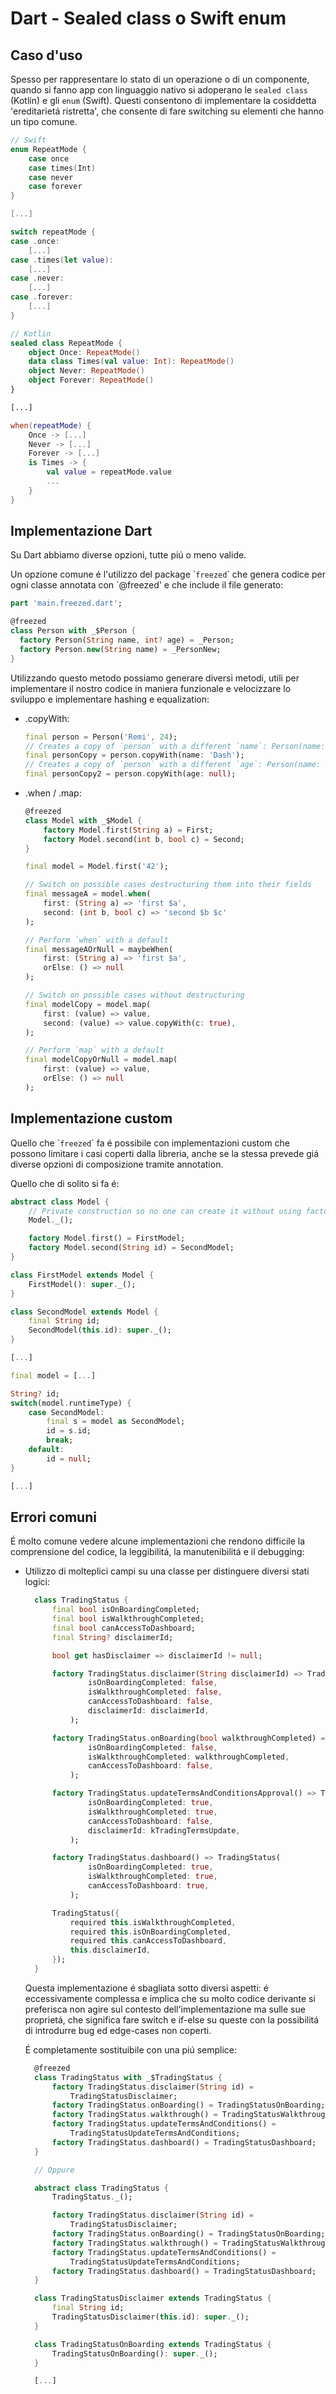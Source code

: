 # Dart - Sealed class o Swift enum

## Caso d'uso
Spesso per rappresentare lo stato di un operazione o di un componente, quando si fanno app con linguaggio nativo si adoperano le `sealed class` (Kotlin) e gli `enum` (Swift).
Questi consentono di implementare la cosiddetta 'ereditarietá ristretta', che consente di fare switching su elementi che hanno un tipo comune.

``` Swift
// Swift
enum RepeatMode {
    case once
    case times(Int)
    case never
    case forever
}

[...]

switch repeatMode {
case .once:
    [...]
case .times(let value):
    [...]
case .never:
    [...]
case .forever:
    [...]
}
```
``` Kotlin
// Kotlin
sealed class RepeatMode {
    object Once: RepeatMode()
    data class Times(val value: Int): RepeatMode()
    object Never: RepeatMode()
    object Forever: RepeatMode()
}

[...]

when(repeatMode) {
    Once -> [...]
    Never -> [...]
    Forever -> [...]
    is Times -> { 
        val value = repeatMode.value
        ...
    }
}
```

## Implementazione Dart
Su Dart abbiamo diverse opzioni, tutte piú o meno valide.

Un opzione comune é l'utilizzo del package \``freezed`\` che genera codice per ogni classe annotata con `@freezed' e che include il file generato:

``` Dart
part 'main.freezed.dart';

@freezed
class Person with _$Person {
  factory Person(String name, int? age) = _Person;
  factory Person.new(String name) = _PersonNew;
}

```

Utilizzando questo metodo possiamo generare diversi metodi, utili per implementare il nostro codice in maniera funzionale e velocizzare lo sviluppo e implementare hashing e equalization:

- .copyWith:
    ``` Dart
    final person = Person('Remi', 24);
    // Creates a copy of `person` with a different `name`: Person(name: Dash, age: 24)
    final personCopy = person.copyWith(name: 'Dash');
    // Creates a copy of `person` with a different `age`: Person(name: Remi, age: null)
    final personCopy2 = person.copyWith(age: null);
    ```
- .when / .map:
    ``` Dart
    @freezed
    class Model with _$Model {
        factory Model.first(String a) = First;
        factory Model.second(int b, bool c) = Second;
    }

    final model = Model.first('42');

    // Switch on possible cases destructuring them into their fields
    final messageA = model.when(
        first: (String a) => 'first $a',
        second: (int b, bool c) => 'second $b $c'
    );

    // Perform `when` with a default
    final messageAOrNull = maybeWhen(
        first: (String a) => 'first $a',
        orElse: () => null
    );

    // Switch on possible cases without destructuring
    final modelCopy = model.map(
        first: (value) => value,
        second: (value) => value.copyWith(c: true),
    );

    // Perform `map` with a default
    final modelCopyOrNull = model.map(
        first: (value) => value,
        orElse: () => null
    );
    ```

## Implementazione custom
Quello che \``freezed`\` fa é possibile con implementazioni custom che possono limitare i casi coperti dalla libreria, anche se la stessa prevede giá diverse opzioni di composizione tramite annotation.

Quello che di solito si fa é:
``` Dart
abstract class Model {
    // Private construction so no one can create it without using factory constructors
    Model._(); 

    factory Model.first() = FirstModel;
    factory Model.second(String id) = SecondModel;
}

class FirstModel extends Model {
    FirstModel(): super._();
}

class SecondModel extends Model {
    final String id;
    SecondModel(this.id): super._();
}

[...]

final model = [...]

String? id;
switch(model.runtimeType) {
    case SecondModel:
        final s = model as SecondModel;
        id = s.id;
        break;
    default:
        id = null;
}

[...]
```

## Errori comuni
É molto comune vedere alcune implementazioni che rendono difficile la comprensione del codice, la leggibilitá, la manutenibilitá e il debugging:

- Utilizzo di molteplici campi su una classe per distinguere diversi stati logici:
  ``` Dart
    class TradingStatus {
        final bool isOnBoardingCompleted;
        final bool isWalkthroughCompleted;
        final bool canAccessToDashboard;
        final String? disclaimerId;

        bool get hasDisclaimer => disclaimerId != null;

        factory TradingStatus.disclaimer(String disclaimerId) => TradingStatus(
                isOnBoardingCompleted: false,
                isWalkthroughCompleted: false,
                canAccessToDashboard: false,
                disclaimerId: disclaimerId,
            );

        factory TradingStatus.onBoarding(bool walkthroughCompleted) => TradingStatus(
                isOnBoardingCompleted: false,
                isWalkthroughCompleted: walkthroughCompleted,
                canAccessToDashboard: false,
            );

        factory TradingStatus.updateTermsAndConditionsApproval() => TradingStatus(
                isOnBoardingCompleted: true,
                isWalkthroughCompleted: true,
                canAccessToDashboard: false,
                disclaimerId: kTradingTermsUpdate,
            );

        factory TradingStatus.dashboard() => TradingStatus(
                isOnBoardingCompleted: true,
                isWalkthroughCompleted: true,
                canAccessToDashboard: true,
            );

        TradingStatus({
            required this.isWalkthroughCompleted,
            required this.isOnBoardingCompleted,
            required this.canAccessToDashboard,
            this.disclaimerId,
        });
    }
  ```
  Questa implementazione é sbagliata sotto diversi aspetti: é eccessivamente complessa e implica che su molto codice derivante si preferisca non agire sul contesto dell'implementazione ma sulle sue proprietá, che significa fare switch e if-else su queste con la possibilitá di introdurre bug ed edge-cases non coperti.

  É completamente sostituibile con una piú semplice:
  ``` Dart
    @freezed
    class TradingStatus with _$TradingStatus {
        factory TradingStatus.disclaimer(String id) = 
            TradingStatusDisclaimer;
        factory TradingStatus.onBoarding() = TradingStatusOnBoarding;
        factory TradingStatus.walkthrough() = TradingStatusWalkthrough;
        factory TradingStatus.updateTermsAndConditions() =
            TradingStatusUpdateTermsAndConditions;
        factory TradingStatus.dashboard() = TradingStatusDashboard;
    }

    // Oppure

    abstract class TradingStatus {
        TradingStatus._();

        factory TradingStatus.disclaimer(String id) = 
            TradingStatusDisclaimer;
        factory TradingStatus.onBoarding() = TradingStatusOnBoarding;
        factory TradingStatus.walkthrough() = TradingStatusWalkthrough;
        factory TradingStatus.updateTermsAndConditions() =
            TradingStatusUpdateTermsAndConditions;
        factory TradingStatus.dashboard() = TradingStatusDashboard;
    }

    class TradingStatusDisclaimer extends TradingStatus {
        final String id;
        TradingStatusDisclaimer(this.id): super._();
    }

    class TradingStatusOnBoarding extends TradingStatus {
        TradingStatusOnBoarding(): super._();
    }

    [...]
  ```